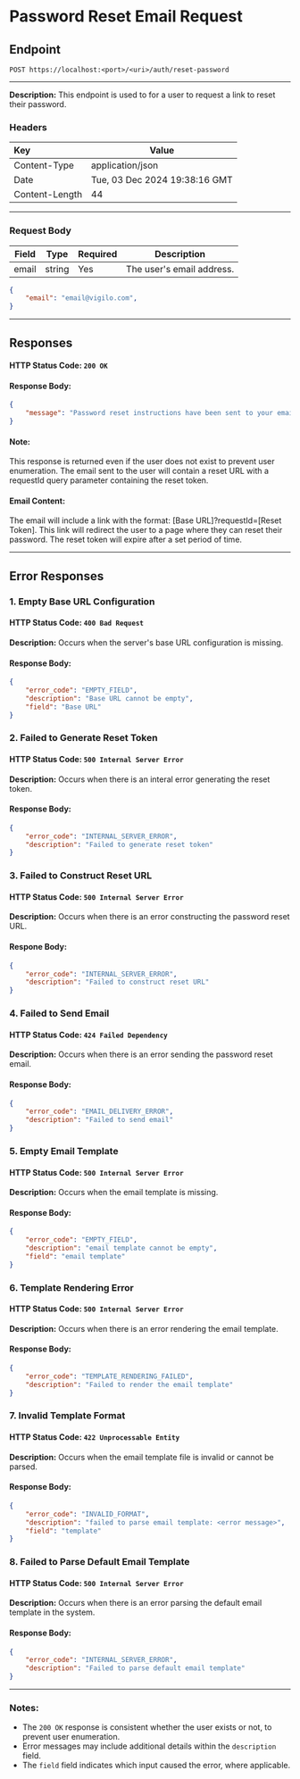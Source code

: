 # Password Reset Email Request
## Endpoint
```
POST https://localhost:<port>/<uri>/auth/reset-password
```
---
**Description:** This endpoint is used to for a user to request a link to reset their password.
### Headers
| Key             | Value                         |
|:----------------|-------------------------------|
| Content-Type    | application/json              | 
| Date            | Tue, 03 Dec 2024 19:38:16 GMT | 
| Content-Length  | 44                            | 
---
### Request Body
| Field    | Type   | Required | Description                   |
|----------|--------|----------|-------------------------------|
| email    | string | Yes      | The user's email address.     |
```json
{
    "email": "email@vigilo.com",
}
```
---
## Responses
#### HTTP Status Code: `200 OK`
#### Response Body:
```json
{
    "message": "Password reset instructions have been sent to your email if an account exists."
}
```
#### Note: 
This response is returned even if the user does not exist to prevent user enumeration. The email sent to the user will contain a reset URL with a requestId query parameter containing the reset token.

#### Email Content:
The email will include a link with the format: [Base URL]?requestId=[Reset Token]. This link will redirect the user to a page where they can reset their password. The reset token will expire after a set period of time.

---
## Error Responses
### 1. Empty Base URL Configuration
#### HTTP Status Code: `400 Bad Request`
**Description:** Occurs when the server's base URL configuration is missing.
#### Response Body:
```json
{
    "error_code": "EMPTY_FIELD",
    "description": "Base URL cannot be empty",
    "field": "Base URL"
}
```

### 2. Failed to Generate Reset Token
#### HTTP Status Code: `500 Internal Server Error`
**Description:** Occurs when there is an interal error generating the reset token.
#### Response Body:
```json
{
    "error_code": "INTERNAL_SERVER_ERROR",
    "description": "Failed to generate reset token"
}
```

### 3. Failed to Construct Reset URL
#### HTTP Status Code: `500 Internal Server Error`
**Description:** Occurs when there is an error constructing the password reset URL.
#### Respone Body:
```json
{
    "error_code": "INTERNAL_SERVER_ERROR",
    "description": "Failed to construct reset URL"
}
```

### 4. Failed to Send Email
#### HTTP Status Code: `424 Failed Dependency`
**Description:** Occurs when there is an error sending the password reset email.
#### Response Body:
```json
{
    "error_code": "EMAIL_DELIVERY_ERROR",
    "description": "Failed to send email"
}
```

### 5. Empty Email Template
#### HTTP Status Code: `500 Internal Server Error`
**Description:** Occurs when the email template is missing.
#### Response Body:
```json
{
    "error_code": "EMPTY_FIELD",
    "description": "email template cannot be empty",
    "field": "email template"
}
```

### 6. Template Rendering Error
#### HTTP Status Code: `500 Internal Server Error`
**Description:** Occurs when there is an error rendering the email template.
#### Response Body:
```json
{
    "error_code": "TEMPLATE_RENDERING_FAILED",
    "description": "Failed to render the email template"
}
```

### 7. Invalid Template Format
#### HTTP Status Code: `422 Unprocessable Entity`
**Description:** Occurs when the email template file is invalid or cannot be parsed.
#### Response Body:
```json
{
    "error_code": "INVALID_FORMAT",
    "description": "failed to parse email template: <error message>",
    "field": "template"
}
```

### 8. Failed to Parse Default Email Template
#### HTTP Status Code: `500 Internal Server Error`
**Description:** Occurs when there is an error parsing the default email template in the system.
#### Response Body:
```json
{
    "error_code": "INTERNAL_SERVER_ERROR",
    "description": "Failed to parse default email template"
}
```

---
### Notes:
- The `200 OK` response is consistent whether the user exists or not, to prevent user enumeration.
- Error messages may include additional details within the `description` field.
- The `field` field indicates which input caused the error, where applicable.
